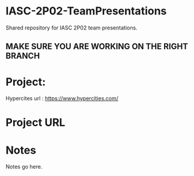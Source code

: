 # IASC-2P02-TeamPresentations
Shared repository for IASC 2P02 team presentations.

## **MAKE SURE YOU ARE WORKING ON THE RIGHT BRANCH**

# Project:
Hypercites 
url : https://www.hypercities.com/    

# Project URL

# Notes

Notes go here.

